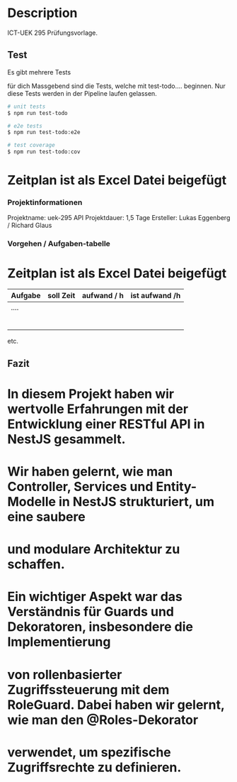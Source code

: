 # Description

ICT-UEK 295 Prüfungsvorlage.

## Test

Es gibt mehrere Tests

für dich Massgebend sind die Tests, welche mit test-todo.... beginnen. Nur diese Tests werden in der Pipeline laufen gelassen.

```bash
# unit tests
$ npm run test-todo

# e2e tests
$ npm run test-todo:e2e

# test coverage
$ npm run test-todo:cov
```
# Zeitplan ist als Excel Datei beigefügt


### Projektinformationen
Projektname: uek-295 API
Projektdauer: 1,5 Tage
Ersteller: Lukas Eggenberg / Richard Glaus

### Vorgehen / Aufgaben-tabelle

# Zeitplan ist als Excel Datei beigefügt

| Aufgabe | soll Zeit | aufwand / h  | ist aufwand /h |
|-------|------------|--------------|----------------|
| ....  |            |              |                |
|       |            |              |                |
|       |            |              |                |
|       |            |              |                |
|       |            |              |                |
|       |            |              |                |
|       |            |              |                |
etc.

## Fazit

# In diesem Projekt haben wir wertvolle Erfahrungen mit der Entwicklung einer RESTful API in NestJS gesammelt.
# Wir haben gelernt, wie man Controller, Services und Entity-Modelle in NestJS strukturiert, um eine saubere
# und modulare Architektur zu schaffen.

# Ein wichtiger Aspekt war das Verständnis für Guards und Dekoratoren, insbesondere die Implementierung
# von rollenbasierter Zugriffssteuerung mit dem RoleGuard. Dabei haben wir gelernt, wie man den @Roles-Dekorator
# verwendet, um spezifische Zugriffsrechte zu definieren.
